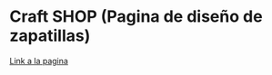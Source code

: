 # Craft SHOP (Pagina de diseño de zapatillas)
[Link a la pagina](https://ucc-labcompu2.github.io/proyecto2024-fabiani-bazan/)




